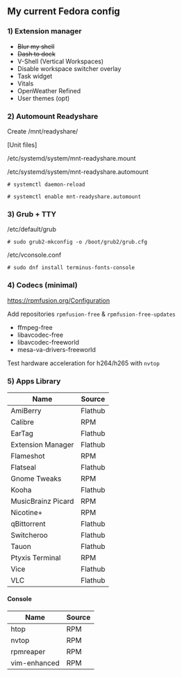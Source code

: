 ## My current Fedora config

### 1) Extension manager
- ~~Blur my shell~~
- ~~Dash to dock~~
- V-Shell (Vertical Workspaces)
- Disable workspace switcher overlay 
- Task widget
- Vitals
- OpenWeather Refined
- User themes (opt)

### 2) Automount Readyshare

Create /mnt/readyshare/

[Unit files]

/etc/systemd/system/mnt-readyshare.mount 

/etc/systemd/system/mnt-readyshare.automount

`# systemctl daemon-reload`

`# systemctl enable mnt-readyshare.automount`

### 3) Grub + TTY 

/etc/default/grub

`# sudo grub2-mkconfig -o /boot/grub2/grub.cfg`

/etc/vconsole.conf

`# sudo dnf install terminus-fonts-console`

### 4) Codecs (minimal)

https://rpmfusion.org/Configuration

Add repositories `rpmfusion-free` & `rpmfusion-free-updates`

- ffmpeg-free
- libavcodec-free
- libavcodec-freeworld
- mesa-va-drivers-freeworld

Test hardware acceleration for h264/h265 with `nvtop`

### 5) Apps Library
| Name | Source |
| --- | --- |
| AmiBerry | Flathub |
| Calibre | RPM |
| EarTag | Flathub |
| Extension Manager | Flathub |
| Flameshot | RPM |
| Flatseal | Flathub |
| Gnome Tweaks | RPM |
| Kooha | Flathub |
| MusicBrainz Picard | RPM |
| Nicotine+ | RPM |
| qBittorrent | Flathub |
| Switcheroo | Flathub |
| Tauon | Flathub |
| Ptyxis Terminal | RPM |
| Vice | Flathub |
| VLC | Flathub |

#### Console ####
| Name | Source |
| --- | --- |
| htop | RPM |
| nvtop | RPM |
| rpmreaper | RPM |
| vim-enhanced | RPM |

